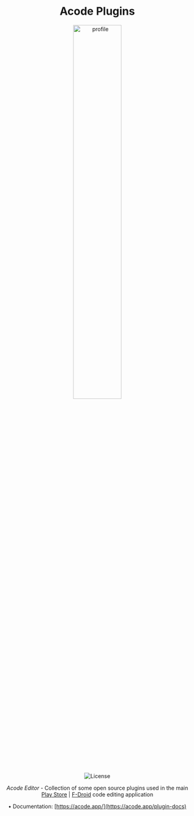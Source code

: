 <div align="center">
<h1>Acode Plugins</h1>
</div>

<div align="center"> 
 <img alt="profile" src="https://raw.githubusercontent.com/deadlyjack/Acode/main/res/logo_1.png" width="50%" />
  <br>
  <img alt="License" src="https://img.shields.io/badge/License-Apache%202.0-blue.svg"/>

 <i>Acode Editor</i> - Collection of some open source plugins used in the main
 [Play Store](https://play.google.com/store/apps/details?id=com.foxdebug.acodefree) | [F-Droid](https://f-droid.org/packages/com.foxdebug.acodehttps://f-droid.org/packages/com.foxdebug.acode)
 code editing application

 • Documentation: [https://acode.app/](https://acode.app/plugin-docs)

</div>